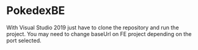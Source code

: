 # PokedexBE

With Visual Studio 2019 just have to clone the repository and run the project. 
You may need to change baseUrl on FE project depending on the port selected.
